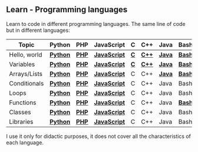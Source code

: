 ## Learn - Programming languages

Learn to code in different programming languages. The same line of code but in different languages:

| Topic        | Python | PHP | JavaScript | C | C++ | Java | Bash | PowerShell |
|--------------|--------|-----|------------|---|-----|------|------|------------|
| Hello, world | **[Python](learn/prog/00/00.py)** | **[PHP](learn/prog/00/00.php)** | **[JavaScript](learn/prog/00/00.js)** | **[C](learn/prog/00/00.c)** | **[C++](learn/prog/00/00.cpp)** | **[Java](learn/prog/00/J00.java)** | **[Bash](learn/prog/00/00.sh)** | **[PowerShell](learn/prog/00/00.ps1)** |
| Variables    | **[Python](learn/prog/01/01.py)** | **[PHP](learn/prog/01/01.php)** | **[JavaScript](learn/prog/01/01.js)** | **[C](learn/prog/01/01.c)** | **[C++](learn/prog/01/01.cpp)** | **[Java](learn/prog/01/J01.java)** | **[Bash](learn/prog/01/01.sh)** | **[PowerShell](learn/prog/01/01.ps1)** |
| Arrays/Lists | **[Python](learn/prog/02/02.py)** | **[PHP](learn/prog/02/02.php)** | **[JavaScript](learn/prog/02/02.js)** | C | C++ | **[Java](learn/prog/02/J02.java)**                               | **[Bash](learn/prog/02/02.sh)** | **[PowerShell](learn/prog/02/02.ps1)** |
| Conditionals | **[Python](learn/prog/03/03.py)** | **[PHP](learn/prog/03/03.php)** | **[JavaScript](learn/prog/03/03.js)** | C | C++ | Java                               | Bash                            | **[PowerShell](learn/prog/03/03.ps1)** |
| Loops        | **[Python](learn/prog/04/04.py)** | **[PHP](learn/prog/04/04.php)** | **[JavaScript](learn/prog/04/04.js)** | C | C++ | Java                               | Bash                            | **[PowerShell](learn/prog/04/04.ps1)** |
| Functions    | **[Python](learn/prog/05/05.py)** | **[PHP](learn/prog/05/05.php)** | **[JavaScript](learn/prog/05/05.js)** | C | C++ | Java                               | **[Bash](learn/prog/05/05.sh)**                            | **[PowerShell](learn/prog/05/05.ps1)** |
| Classes      | **[Python](learn/prog/06/06.py)** | **[PHP](learn/prog/06/06.php)** | **[JavaScript](learn/prog/06/06.js)** | C | C++ | Java                               | Bash                            | PowerShell |
| Libraries    | **[Python](learn/prog/07/07.py)** | **[PHP](learn/prog/07/07.php)** | **[JavaScript](learn/prog/07/07.js)** | C | C++ | Java                               | Bash                            | PowerShell |

I use it only for didactic purposes, it does not cover all the characteristics of each language.

